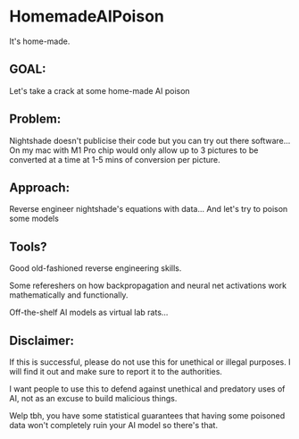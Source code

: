 # HomemadeAIPoison
It's home-made.

## GOAL:
Let's take a crack at some home-made AI poison

## Problem:
Nightshade doesn't publicise their code but you can try out there software... On my mac with M1 Pro chip would only allow up to 3 pictures to be converted at a time at 1-5 mins of conversion per picture.

## Approach:
Reverse engineer nightshade's equations with data... And let's try to poison some models

## Tools?
Good old-fashioned reverse engineering skills.

Some refereshers on how backpropagation and neural net activations work mathematically and functionally.

Off-the-shelf AI models as virtual lab rats...



## Disclaimer:
If this is successful, please do not use this for unethical or illegal purposes. I will find it out and make sure to report it to the authorities.

I want people to use this to defend against unethical and predatory uses of AI, not as an excuse to build malicious things. 

Welp tbh, you have some statistical guarantees that having some poisoned data won't completely ruin your AI model so there's that.
